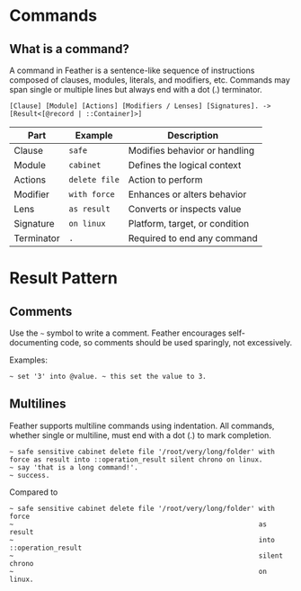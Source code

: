 # Commands

## What is a command?

A command in Feather is a sentence-like sequence of instructions composed of clauses, modules, literals, and modifiers, etc. Commands may span single or multiple lines but always end with a dot (.) terminator.

```
[Clause] [Module] [Actions] [Modifiers / Lenses] [Signatures]. -> [Result<[@record | ::Container]>]
```

| Part       | Example       | Description                    |
| ---------- | ------------- | ------------------------------ |
| Clause     | `safe`        | Modifies behavior or handling  |
| Module     | `cabinet`     | Defines the logical context    |
| Actions    | `delete file` | Action to perform              |
| Modifier   | `with force`  | Enhances or alters behavior    |
| Lens       | `as result`   | Converts or inspects value     |
| Signature  | `on linux`    | Platform, target, or condition |
| Terminator | `.`           | Required to end any command    |

# Result Pattern

## Comments

Use the `~` symbol to write a comment. Feather encourages self-documenting code, so comments should be used sparingly, not excessively.

Examples:

```
~ set '3' into @value. ~ this set the value to 3.
```

## Multilines

Feather supports multiline commands using indentation. All commands, whether single or multiline, must end with a dot (.) to mark completion.

```sky
~ safe sensitive cabinet delete file '/root/very/long/folder' with force as result into ::operation_result silent chrono on linux.
~ say 'that is a long command!'.
~ success.
```

Compared to

```sky
~ safe sensitive cabinet delete file '/root/very/long/folder' with force
~                                                             as result
~                                                             into ::operation_result
~                                                             silent chrono
~                                                             on linux.
```
